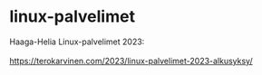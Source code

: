 # linux-palvelimet
Haaga-Helia Linux-palvelimet 2023:<br></br>
https://terokarvinen.com/2023/linux-palvelimet-2023-alkusyksy/
